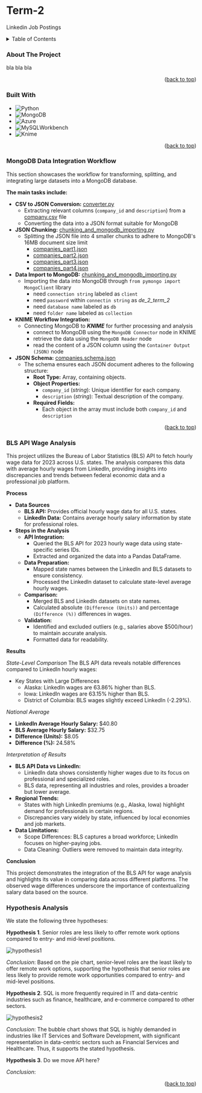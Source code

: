 <a id="readme-top"></a>

# Term-2
Linkedin Job Postings

<details>
  <summary>Table of Contents</summary>
  <ol>
      <!--Please adjust accordingly by adding content link by adding <li></li> -->
    <li>
      <a href="#about-the-project">About The Project</a>
      <ul>
        <li><a href="#built-with">Built With</a></li>
      </ul>
    </li>
    <li>
      <a href="#mongodb-data-integration-workflow">MongoDB Data Integration Workflow</a>
    </li>
    <li>
      <a href="#bls-api-wage-analysis">BLS API Wage Analysis: State-Level Hourly Wage Comparison</a>
    </li>
  </ol>
</details>

### About The Project
bla bla bla

<p align="right">(<a href="#readme-top">back to top</a>)</p>

### Built With

* ![Python][Python.url]
* ![MongoDB][MongoDB.url]
* ![Azure][Azure.url]
* ![MySQLWorkbench][MySQL.url]
* ![Knime][Knime.url]

<p align="right">(<a href="#readme-top">back to top</a>)</p>

### MongoDB Data Integration Workflow
This section showcases the workflow for transforming, splitting, and integrating large datasets into a MongoDB database. 

**The main tasks include:**
- **CSV to JSON Conversion:** [converter.py](MongoDB%20import/converter.py) 
  - Extracting relevant columns (`company_id` and `description`) from a [company.csv](MongoDB%20import/CSV%20files/companies.csv) file
  - Converting the data into a JSON format suitable for MongoDB
- **JSON Chunking:** [chunking_and_mongodb_importing.py](MongoDB%20import/chunking_and_mongodb_importing.py)
  - Splitting the JSON file into 4 smaller chunks to adhere to MongoDB's 16MB document size limit
    - [companies_part1.json](MongoDB%20import/JSON%20output/companies_part1.json)
    - [companies_part2.json](MongoDB%20import/JSON%20output/companies_part2.json)
    - [companies_part3.json](MongoDB%20import/JSON%20output/companies_part3.json)
    - [companies_part4.json](MongoDB%20import/JSON%20output/companies_part4.json)
- **Data Import to MongoDB:** [chunking_and_mongodb_importing.py](MongoDB%20import/chunking_and_mongodb_importing.py)
  - Importing the data into MongoDB through `from pymongo import MongoClient` library
    - need `connection string` labeled as `client`
    - need `password` within `connectin string` as *de_2_term_2*
    - need `database name` labeled as `db`
    - need `folder name` labeled as `collection`
- **KNIME Workflow Integration:**
  - Connecting MongoDB to ***KNIME*** for further processing and analysis
    - connect to MongoDB using the `MongoDB Connector` node in KNIME
    - retrieve the data using the `MongoDB Reader` node
    - read the content of a JSON column using the `Container Output (JSON)` node
- **JSON Schema:** [companies.schema.json](MongoDB%20import/JSON%20Schema/companies.schema.json)
  - The schema ensures each JSON document adheres to the following structure:
    - **Root Type:** Array, containing objects.
    - **Object Properties:**
      - `company_id` (*string*): Unique identifier for each company.
      - `description` (*string*): Textual description of the company.
    - **Required Fields:**
      - Each object in the array must include both `company_id` and `description`
     
<p align="right">(<a href="#readme-top">back to top</a>)</p>

### BLS API Wage Analysis
This project utilizes the Bureau of Labor Statistics (BLS) API to fetch hourly wage data for 2023 across U.S. states. The analysis compares this data with average hourly wages from LinkedIn, providing insights into discrepancies and trends between federal economic data and a professional job platform.

**Process**

- **Data Sources**
  - **BLS API:** Provides official hourly wage data for all U.S. states.
  - **LinkedIn Data:** Contains average hourly salary information by state for professional roles.
- **Steps in the Analysis**
  - **API Integration:**
    - Queried the BLS API for 2023 hourly wage data using state-specific series IDs.
    - Extracted and organized the data into a Pandas DataFrame.
  - **Data Preparation:** 
    - Mapped state names between the LinkedIn and BLS datasets to ensure consistency.
    - Processed the LinkedIn dataset to calculate state-level average hourly wages.
  - **Comparison:** 
    - Merged BLS and LinkedIn datasets on state names.
    - Calculated absolute `(Difference (Units))` and percentage `(Difference (%))` differences in wages.
  - **Validation:** 
    - Identified and excluded outliers (e.g., salaries above $500/hour) to maintain accurate analysis.
    - Formatted data for readability.

**Results**

*State-Level Comparison*
The BLS API data reveals notable differences compared to LinkedIn hourly wages:
  - Key States with Large Differences
    - Alaska: LinkedIn wages are 63.86% higher than BLS.
    - Iowa: LinkedIn wages are 63.15% higher than BLS.
    - District of Columbia: BLS wages slightly exceed LinkedIn (-2.29%).
   
*National Average*
- **LinkedIn Average Hourly Salary:** $40.80
- **BLS Average Hourly Salary:** $32.75
- **Difference (Units):** $8.05
- **Difference (%):** 24.58%

*Interpretation of Results*
- **BLS API Data vs LinkedIn:**
    - LinkedIn data shows consistently higher wages due to its focus on professional and specialized roles.
    - BLS data, representing all industries and roles, provides a broader but lower average.
- **Regional Trends:**
    - States with high LinkedIn premiums (e.g., Alaska, Iowa) highlight demand for professionals in certain regions.
    - Discrepancies vary widely by state, influenced by local economies and job markets.
- **Data Limitations:**
    - Scope Differences: BLS captures a broad workforce; LinkedIn focuses on higher-paying jobs.
    - Data Cleaning: Outliers were removed to maintain data integrity.

**Conclusion**

This project demonstrates the integration of the BLS API for wage analysis and highlights its value in comparing data across different platforms. The observed wage differences underscore the importance of contextualizing salary data based on the source.

### Hypothesis Analysis

We state the following three hypotheses:

**Hypothesis 1**. Senior roles are less likely to offer remote work options compared to entry- and mid-level positions.

![hypothesis1](https://github.com/user-attachments/assets/4d0acc4b-7e76-473f-b5f8-a78e800f9795)

_Conclusion_: Based on the pie chart, senior-level roles are the least likely to offer remote work options, supporting the hypothesis that senior roles are less likely to provide remote work opportunities compared to entry- and mid-level positions.

**Hypothesis 2**. SQL is more frequently required in IT and data-centric industries such as finance, healthcare, and e-commerce compared to other sectors.

![hypothesis2](https://github.com/user-attachments/assets/f27fb5fb-ed89-4e60-8c80-5e7806f5ee96)

_Conclusion_: The bubble chart shows that SQL is highly demanded in industries like IT Services and Software Development, with significant representation in data-centric sectors such as Financial Services and Healthcare. Thus, it supports the stated hypothesis.

**Hypothesis 3**. Do we move API here? 

_Conclusion_:


<p align="right">(<a href="#readme-top">back to top</a>)</p>


<!-- MARKDOWN LINKS & IMAGES -->

[MySQL.url]: https://img.shields.io/badge/mysql-4479A1.svg?style=for-the-badge&logo=mysql&logoColor=white
[Python.url]:https://img.shields.io/badge/python-3670A0?style=for-the-badge&logo=python&logoColor=ffdd54
[MongoDB.url]:https://img.shields.io/badge/MongoDB-47A248?style=for-the-badge&logo=mongodb&logoColor=white
[Knime.url]:https://img.shields.io/badge/knime-FFA500?style=for-the-badge&logo=knime&logoColor=white
[Azure.url]:https://img.shields.io/badge/Azure-0078D4?style=for-the-badge&logo=microsoft-azure&logoColor=white

